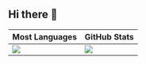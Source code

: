 ## Hi there 👋

|Most Languages|GitHub Stats|
|--------------|------------|
|![](https://github-readme-stats-alpha-eosin-43.vercel.app.vercel.app/api/top-langs/?username=HelloWorld-Welcome&layout=compact&langs_count=8&theme=dark)|![](https://github-readme-stats-alpha-eosin-43.vercel.app/api?username=HelloWorld-Welcome&count_private=true&show_icons=true&rank_icon=github&theme=dark&include_all_commits=true)|


<!--
**HelloWorld-Welcome/HelloWorld-Welcome** is a ✨ _special_ ✨ repository because its `README.md` (this file) appears on your GitHub profile.

Here are some ideas to get you started:

- 🔭 I’m currently working on ...
- 🌱 I’m currently learning ...
- 👯 I’m looking to collaborate on ...
- 🤔 I’m looking for help with ...
- 💬 Ask me about ...
- 📫 How to reach me: ...
- 😄 Pronouns: ...
- ⚡ Fun fact: ...
-->

